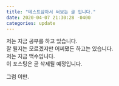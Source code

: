 ```yaml
---
title: "테스트삼아서 써보는 글 입니다."
date: 2020-04-07 21:30:28 -0400
categories: update
---
```


저는 지금 공부를 하고 있습니다.  
잘 될지는 모르겠지만 어찌됐든 하고는 있습니다.  
저는 지금 백수입니다.  
이 포스팅은 곧 삭제될 예정입니다.  
  
그럼 이만.  
